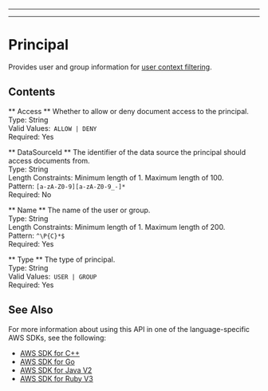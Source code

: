 --------

--------

# Principal<a name="API_Principal"></a>

Provides user and group information for [user context filtering](https://docs.aws.amazon.com/kendra/latest/dg/user-context-filter.html)\.

## Contents<a name="API_Principal_Contents"></a>

 ** Access **   <a name="Kendra-Type-Principal-Access"></a>
Whether to allow or deny document access to the principal\.  
Type: String  
Valid Values:` ALLOW | DENY`   
Required: Yes

 ** DataSourceId **   <a name="Kendra-Type-Principal-DataSourceId"></a>
The identifier of the data source the principal should access documents from\.  
Type: String  
Length Constraints: Minimum length of 1\. Maximum length of 100\.  
Pattern: `[a-zA-Z0-9][a-zA-Z0-9_-]*`   
Required: No

 ** Name **   <a name="Kendra-Type-Principal-Name"></a>
The name of the user or group\.  
Type: String  
Length Constraints: Minimum length of 1\. Maximum length of 200\.  
Pattern: `^\P{C}*$`   
Required: Yes

 ** Type **   <a name="Kendra-Type-Principal-Type"></a>
The type of principal\.  
Type: String  
Valid Values:` USER | GROUP`   
Required: Yes

## See Also<a name="API_Principal_SeeAlso"></a>

For more information about using this API in one of the language\-specific AWS SDKs, see the following:
+  [AWS SDK for C\+\+](https://docs.aws.amazon.com/goto/SdkForCpp/kendra-2019-02-03/Principal) 
+  [AWS SDK for Go](https://docs.aws.amazon.com/goto/SdkForGoV1/kendra-2019-02-03/Principal) 
+  [AWS SDK for Java V2](https://docs.aws.amazon.com/goto/SdkForJavaV2/kendra-2019-02-03/Principal) 
+  [AWS SDK for Ruby V3](https://docs.aws.amazon.com/goto/SdkForRubyV3/kendra-2019-02-03/Principal) 